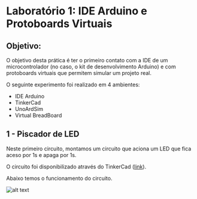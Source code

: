 # Laboratório 1: IDE Arduino e Protoboards Virtuais

## Objetivo:
O objetivo desta prática é ter o primeiro contato com a IDE de um microcontrolador (no caso, o kit de desenvolvimento Arduino) e com protoboards virtuais que permitem simular um projeto real.

O seguinte experimento foi realizado em 4 ambientes:
* IDE Arduino
* TinkerCad
* UnoArdSim
* Virtual BreadBoard

## 1 - Piscador de LED
Neste primeiro circuito, montamos um circuito que aciona um LED que fica aceso por 1s e apaga por 1s. 

O circuito foi disponibilizado através do TinkerCad ([link](https://www.tinkercad.com/things/g8h1utFKsjQ)).

Abaixo temos o funcionamento do circuito.

![alt text](TinkerCad/1_TesteLED.gif)